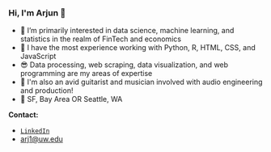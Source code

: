 ### Hi, I'm Arjun 👋

- 🧠 I’m primarily interested in data science, machine learning, and statistics in the realm of FinTech and economics
- 💬 I have the most experience working with Python, R, HTML, CSS, and JavaScript
- 😎 Data processing, web scraping, data visualization, and web programming are my areas of expertise
- 🎸 I'm also an avid guitarist and musician involved with audio engineering and production!
- 📍 SF, Bay Area OR Seattle, WA

**Contact:**
- [`LinkedIn`](https://www.linkedin.com/in/arjun-srivastava042701/)
- arj1@uw.edu
